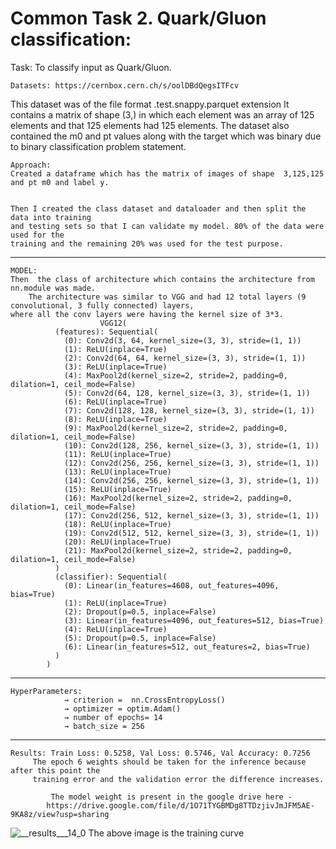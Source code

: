 # Common Task 2. Quark/Gluon classification:

Task: To classify input as Quark/Gluon.

    Datasets: https://cernbox.cern.ch/s/oolDBdQegsITFcv

This dataset was of the file format  .test.snappy.parquet extension
It contains a matrix of shape (3,) in which each element was an array of 125 elements and that 125 elements had 125 elements. 
The dataset also contained the m0 and pt values along with the target which was binary due to binary classification problem statement.


    Approach:
	Created a dataframe which has the matrix of images of shape  3,125,125 and pt m0 and label y. 


	Then I created the class dataset and dataloader and then split the data into training 
	and testing sets so that I can validate my model. 80% of the data were used for the 
	training and the remaining 20% was used for the test purpose.
------------------------------------------------------------------------------------------------------------------------------------------------------------------

    MODEL:
	Then  the class of architecture which contains the architecture from nn.module was made. 
        The architecture was similar to VGG and had 12 total layers (9 convolutional, 3 fully connected) layers,
	where all the conv layers were having the kernel size of 3*3. 
                        VGG12(
			  (features): Sequential(
			    (0): Conv2d(3, 64, kernel_size=(3, 3), stride=(1, 1))
			    (1): ReLU(inplace=True)
			    (2): Conv2d(64, 64, kernel_size=(3, 3), stride=(1, 1))
			    (3): ReLU(inplace=True)
			    (4): MaxPool2d(kernel_size=2, stride=2, padding=0, dilation=1, ceil_mode=False)
			    (5): Conv2d(64, 128, kernel_size=(3, 3), stride=(1, 1))
			    (6): ReLU(inplace=True)
			    (7): Conv2d(128, 128, kernel_size=(3, 3), stride=(1, 1))
			    (8): ReLU(inplace=True)
			    (9): MaxPool2d(kernel_size=2, stride=2, padding=0, dilation=1, ceil_mode=False)
			    (10): Conv2d(128, 256, kernel_size=(3, 3), stride=(1, 1))
			    (11): ReLU(inplace=True)
			    (12): Conv2d(256, 256, kernel_size=(3, 3), stride=(1, 1))
			    (13): ReLU(inplace=True)
			    (14): Conv2d(256, 256, kernel_size=(3, 3), stride=(1, 1))
			    (15): ReLU(inplace=True)
			    (16): MaxPool2d(kernel_size=2, stride=2, padding=0, dilation=1, ceil_mode=False)
			    (17): Conv2d(256, 512, kernel_size=(3, 3), stride=(1, 1))
			    (18): ReLU(inplace=True)
			    (19): Conv2d(512, 512, kernel_size=(3, 3), stride=(1, 1))
			    (20): ReLU(inplace=True)
			    (21): MaxPool2d(kernel_size=2, stride=2, padding=0, dilation=1, ceil_mode=False)
			  )
			  (classifier): Sequential(
			    (0): Linear(in_features=4608, out_features=4096, bias=True)
			    (1): ReLU(inplace=True)
			    (2): Dropout(p=0.5, inplace=False)
			    (3): Linear(in_features=4096, out_features=512, bias=True)
			    (4): ReLU(inplace=True)
			    (5): Dropout(p=0.5, inplace=False)
			    (6): Linear(in_features=512, out_features=2, bias=True)
			  )
			)


	
------------------------------------------------------------------------------------------------------------------------------------------------------------------

	HyperParameters:
                → criterion =  nn.CrossEntropyLoss()
                → optimizer = optim.Adam()
                → number of epochs= 14
                → batch_size = 256
 ------------------------------------------------------------------------------------------------------------------------------------------------------------------

    Results: Train Loss: 0.5258, Val Loss: 0.5746, Val Accuracy: 0.7256
	     The epoch 6 weights should be taken for the inference because after this point the 
	     training error and the validation error the difference increases.

             The model weight is present in the google drive here -  
        	https://drive.google.com/file/d/1O71TYGBMDg8TTDzjivJmJFM5AE-9KA8z/view?usp=sharing

![__results___14_0](https://github.com/Vishak-Bhat30/ML4SCI_24/assets/102585626/69763e74-aec8-46d7-a61b-97815006c237)
The above image is the training curve
